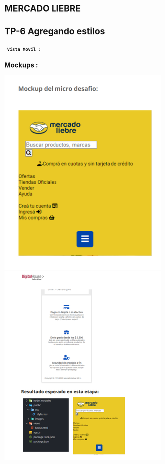 # MERCADO LIEBRE
##
# TP-6 Agregando estilos
##
### **` Vista Movil :`**
 ## Mockups : 
![Mockup1](/public/images/Mockup1.png)
![Mockup2](/public/images/Mockup2.png)

<!-- no lo centre por los mockups -->
